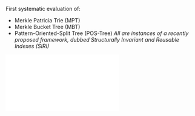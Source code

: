 First systematic evaluation of:
- Merkle Patricia Trie (MPT)
- Merkle Bucket Tree (MBT)
- Pattern-Oriented-Split Tree (POS-Tree)
*All are instances of a recently proposed framework, dubbed Structurally Invariant and Reusable Indexes (SIRI)*

![](../../../../meri-public/garden/88fdfacc90b9790d368ed9842794acee.pdf)